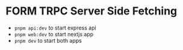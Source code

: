 # FORM TRPC Server Side Fetching

- `pnpm api:dev` to start express api
- `pnpm web:dev` to start nextjs app
- `pnpm dev` to start both apps

